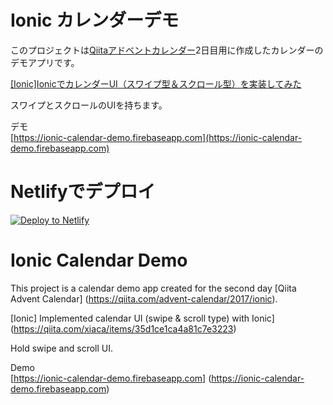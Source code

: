 # Ionic カレンダーデモ

このプロジェクトは[Qiitaアドベントカレンダー](https://qiita.com/advent-calendar/2017/ionic)2日目用に作成したカレンダーのデモアプリです。

[[Ionic]IonicでカレンダーUI（スワイプ型＆スクロール型）を実装してみた](https://qiita.com/xiaca/items/35d1ce1ca4a81c7e3223)

スワイプとスクロールのUIを持ちます。

デモ  
[https://ionic-calendar-demo.firebaseapp.com](https://ionic-calendar-demo.firebaseapp.com)

# Netlifyでデプロイ

[![Deploy to Netlify](https://www.netlify.com/img/deploy/button.svg)](https://app.netlify.com/start/deploy?repository=https://github.com/scrpgil/ionic-calendar-demo)

# Ionic Calendar Demo

This project is a calendar demo app created for the second day [Qiita Advent Calendar] (https://qiita.com/advent-calendar/2017/ionic).

[Ionic] Implemented calendar UI (swipe & scroll type) with Ionic] (https://qiita.com/xiaca/items/35d1ce1ca4a81c7e3223)

Hold swipe and scroll UI.

Demo  
[https://ionic-calendar-demo.firebaseapp.com] (https://ionic-calendar-demo.firebaseapp.com)
